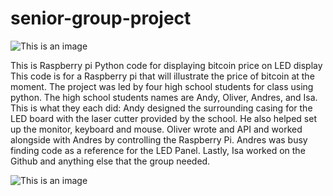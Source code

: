 # senior-group-project

![This is an image](https://upload.wikimedia.org/wikipedia/commons/thumb/c/c5/Bitcoin_logo.svg/2560px-Bitcoin_logo.svg.png)

This is Raspberry pi Python code for displaying bitcoin price on LED display
This code is for a Raspberry pi that will illustrate the price of bitcoin at the moment. The project was led by four high school students for class using python. The high school students names are Andy, Oliver, Andres, and Isa. This is what they each did:
Andy designed the surrounding casing for the LED board with the laser cutter provided by the school. He also helped set up the monitor, keyboard and mouse. Oliver wrote and API and worked alongside with Andres by controlling the Raspberry Pi. Andres was busy finding code as a reference for the LED Panel. Lastly, Isa worked on the Github and anything else that the group needed.

![This is an image]()
